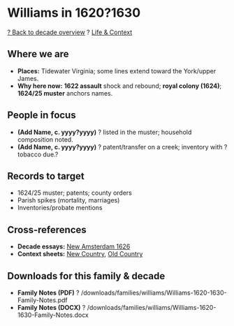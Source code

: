 # Williams in 1620?1630

[? Back to decade overview](../../../decades/1620-1630/1620-1630.md) ? [Life \& Context](../../../decades/1620-1630/1620-1630-life.md)

## Where we are

* **Places:** Tidewater Virginia; some lines extend toward the York/upper James.
* **Why here now:** **1622 assault** shock and rebound; **royal colony (1624)**; **1624/25 muster** anchors names.

## People in focus

* **(Add Name, c. yyyy?yyyy)** ? listed in the muster; household composition noted.
* **(Add Name, c. yyyy?yyyy)** ? patent/transfer on a creek; inventory with ?tobacco due.?

## Records to target

* 1624/25 muster; patents; county orders
* Parish spikes (mortality, marriages)
* Inventories/probate mentions

## Cross-references

* **Decade essays:** [New Amsterdam 1626](../../../decades/1620-1630/1626-NewAmsterdam.md)
* **Context sheets:** [New Country](../../../decades/1620-1630/1620-1630-NewCountry.md), [Old Country](../../../decades/1620-1630/1620-1630-OldCountry.md)

## Downloads for this family \& decade

* **Family Notes (PDF)** ? /downloads/families/williams/Williams-1620-1630-Family-Notes.pdf
* **Family Notes (DOCX)** ? /downloads/families/williams/Williams-1620-1630-Family-Notes.docx
